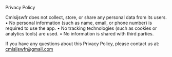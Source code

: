 Privacy Policy

Cmlsijswfr does not collect, store, or share any personal data from its users.
	•	No personal information (such as name, email, or phone number) is required to use the app.
	•	No tracking technologies (such as cookies or analytics tools) are used.
	•	No information is shared with third parties.

If you have any questions about this Privacy Policy, please contact us at: cmlsijswfr@gmail.com 
